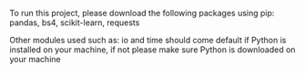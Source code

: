 To run this project, please download the following packages using pip: pandas, bs4, scikit-learn, requests

Other modules used such as: io and time
should come default if Python is installed on your machine, if not please make sure Python is downloaded on your machine
